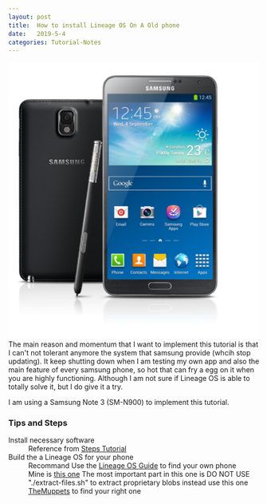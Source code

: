 ```yaml
---
layout: post
title:  How to install Lineage OS On A Old phone
date:   2019-5-4
categories: Tutorial-Notes
---
```

<p>
<span class="image left"><img src="/images/note3.png"></span>
The main reason and momentum that I want to implement this tutorial is that I can't not tolerant anymore the system that samsung provide (whcih stop updating). It keep shutting down when I am testing my own app and also the main feature of every samsung phone, so hot that can fry a egg on it when you are highly functioning. Although I am not sure if Lineage OS is able to totally solve it, but I do give it a try.</p>

<!-- <h3>Items and sofware</h3>
<dl>
	<dt>An old Phone</dt>
	<dd>Recomand</dd>
	<dt>Linage Os</dt>
</dl> -->
<p>
I am using a Samsung Note 3 (SM-N900) to implement this tutorial.</p>
<h3>Tips and Steps</h3>
<dl>
	<dt>Install necessary software</dt>
	<dd>Reference from <a href="https://www.androidauthority.com/lineageos-install-guide-893303/">Steps Tutorial</a></dd>
	<dt>Build the a Lineage OS for your phone</dt>
	<dd>Recommand Use the <a href="https://wiki.lineageos.org/devices/">Lineage OS Guide</a> to find your own phone <br>
	Mine is <a href="https://wiki.lineageos.org/devices/ha3g">this one</a> The most important part in this one is DO NOT USE "./extract-files.sh" to extract proprietary blobs instead use this one <a href="https://github.com/TheMuppets/proprietary_vendor_samsung">TheMuppets</a> to find your right one</dd>
</dl>
